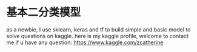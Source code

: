 # 基本二分类模型
as a newbie, I use sklearn, keras and tf to build simple and basic model to solve questions on kaggle.
here is my kaggle profile, welcome to contact me if u have any question:
https://www.kaggle.com/zcatherine
